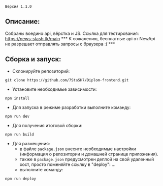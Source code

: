 
`Версия 1.1.0`

Описание:
---
Собраны воедино api, вёрстка и JS.
Ссылка для тестирования: https://news-stash.tk/main
*** К сожалению, бесплатные api от NewApi не разрешает отправлять запросы с браузера :( ***

Сборка и запуск:
---
- Склонируйте репозиторий:

```
git clone https://github.com/7StaSH7/Diplom-frontend.git
```

- Установите необходимые зависимости:

```
npm install
```

- Для запуска в режиме разработки выполните команду:

```
npm run dev
```

- Для получения итоговой сборки:

```
npm run build
```

- Для размещения:
    * в файле `package.json` внесите необходимые настройки (информация о репозитории и домашней странице приложения).
    * также в `package.json` предусмотрен деплой на свой удаленный хост, просто поменяйте ссылку в "deploy": ...
    * выполните команду:

```
npm run deploy
```
     
